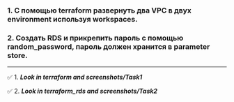 ### 1.	С помощью terraform развернуть два VPC в двух environment используя workspaces.
### 2.	Создать RDS и прикрепить пароль с помощью random_password, пароль должен хранится в parameter store.

________

✅ 1. ***Look in terraform and screenshots/Task1***

✅ 2. ***Look in terraform_rds and screenshots/Task2***
